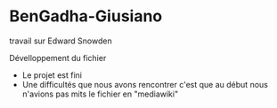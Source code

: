 # BenGadha-Giusiano
travail sur Edward  Snowden

Dévelloppement du fichier
* Le projet est fini
* Une difficultés que nous avons rencontrer c'est que au début nous n'avions pas mits le fichier en "mediawiki"
